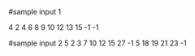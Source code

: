 #sample input 1

4
2
4
6
8
9
10
12
13
15
-1
-1

#sample input 2
5
2
3
7
10
12
15
27
-1
5
18
19
21
23
-1